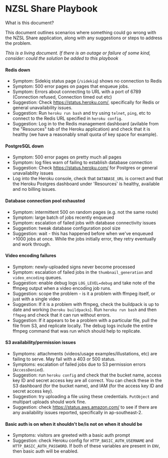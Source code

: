 # NZSL Share Playbook

What is this document?

This document outlines scenarios where something could go wrong with the NZSL
Share application, along with any suggestions or steps to address the problem.

_This is a living document. If there is an outage or failure of some kind,
consider: could the solution be added to this playbook_

#### Redis down

- Symptom: Sidekiq status page (`/sidekiq`) shows no connection to Redis
- Symptom: 500 error pages on pages that enqueue jobs.
- Symptom: Errors about connecting to URL with a port of 6789 (Connection
  refused, Connection timed out etc)
- Suggestion: Check https://status.heroku.com/, specifically for Redis or
  general unavailability issues.
- Suggestion: Run `heroku run bash` and try using `telnet`, `ping`, etc to
  connect to the Redis URL specified in `heroku config`.
- Suggestion: Log in to the Redis management dashboard (avilable from the
  "Resources" tab of the Heroku application) and check that it is healthy (we
  have a reasonably small quota of key space for example).

#### PostgreSQL down

- Symptom: 500 error pages on pretty much all pages
- Symptom: log files warn of failing to establish database connection
- Suggestion: Check https://status.heroku.com/ for Postgres or general
  unavailablity issues
- Log into the Heroku console, check that `DATABASE_URL` is correct and that the
  Heroku Postgres dashboard under 'Resources' is healthy, available and no
  billing issues.

#### Database connection pool exhausted

- Symptom: intermittent 500 on random pages (e.g. not the same route)
- Symptom: large batch of jobs recently enqueued
- Symptom: escalation of failed jobs with database connectivity issues
- Suggestion: tweak database configuration pool size
- Suggestion: wait - this has happened before when we've enqueued >1000 jobs at
  once. While the jobs initially error, they retry eventually and work through.

#### Video encoding failures

- Symptom: newly-uploaded signs never become processed
- Symptom: escalation of failed jobs in the `thumbnail_generation` and
  `video_encoding` queues.
- Suggestion: enable debug logs `LOG_LEVEL=debug` and take note of the ffmpeg
  output when a video encoding job runs.
- Suggestion: scope the problem - is it a problem with ffmpeg itself, or just
  with a single video
- Suggestion: If it is a problem with ffmpeg, check the buildpack is up to date
  and working (`heroku buildpacks`). Run `heroku run bash` and then `ffmpeg` and
  check that it can run without errors.
- Suggestion: If it appears to be a problem with a particular file, pull the
  file from S3, and replicate locally. The debug logs include the entire ffmpeg
  command that was run which should help to replicate.

#### S3 availability/permission issues

- Symptoms: attachments (videos/usage examples/illustations, etc) are failing to
  serve. May fail with a 403 or 500 status.
- Symptoms: escalation of failed jobs due to S3 permission errors
  (`AccessDenied`).
- Suggestion: run `heroku config` and check that the bucket name, access key ID
  and secret access key are all correct. You can check these in the S3 dashboard
  (for the bucket name), and IAM (for the access key ID and secret access key).
- Suggestion: try uploading a file using these credentials. `PutObject` and
  multipart uploads should work fine.
- Suggestion: check https://status.aws.amazon.com/ to see if there are any
  availability issues reported, specifically in ap-southeast-2.

#### Basic auth is on when it shouldn't be/is not on when it should be

- Symptoms: visitors are greeted with a basic auth prompt
- Suggestion: check Heroku config for `HTTP_BASIC_AUTH_USERNAME` and
  `HTTP_BASIC_AUTH_PASSWORD`. If both of these variables are present in `ENV`,
  then basic auth will be enabled.
